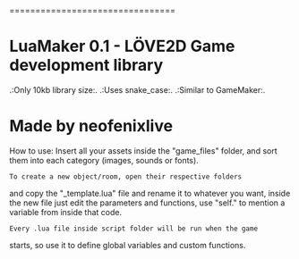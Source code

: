 ================================
# LuaMaker 0.1 - LÖVE2D Game development library

.:Only 10kb library size:.
.:Uses snake_case:.
.:Similar to GameMaker:.

Made by neofenixlive
================================

How to use:
    Insert all your assets inside the "game_files" folder,
and sort them into each category (images, sounds or fonts).

    To create a new object/room, open their respective folders
and copy the "_template.lua" file and rename it to whatever you
want, inside the new file just edit the parameters and functions,
use "self." to mention a variable from inside that code.

    Every .lua file inside script folder will be run when the game
starts, so use it to define global variables and custom functions.
